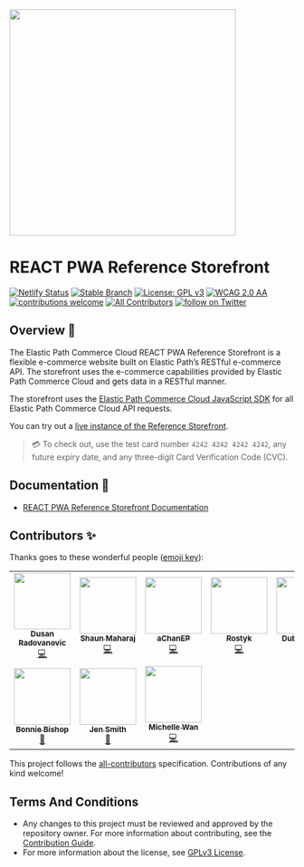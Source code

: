 <img src="https://www.elasticpath.com/themes/custom/bootstrap_sass/logo.svg" alt="" width="400" />

# REACT PWA Reference Storefront

[![Netlify Status](https://api.netlify.com/api/v1/badges/174a486c-d1d9-4c2c-8434-94c30708c07d/deploy-status)](https://app.netlify.com/sites/epcc-ref-store/deploys)
[![Stable Branch](https://img.shields.io/badge/stable%20branch-master-blue.svg)](https://github.com/elasticpath/epcc-react-pwa-reference-storefront)
[![License: GPL v3](https://img.shields.io/badge/License-GPLv3-blue.svg)](https://www.gnu.org/licenses/gpl-3.0)
[![WCAG 2.0 AA](https://img.shields.io/badge/WCAG_2.0-AA-8ab80a.svg)](https://shields.io/)
[![contributions welcome](https://img.shields.io/badge/contributions-welcome-brightgreen.svg?style=flat)](https://github.com/elasticpath/epcc-react-pwa-reference-storefront/issues)
[![All Contributors](https://img.shields.io/badge/all_contributors-1-orange.svg?style=flat-square)](#contributors-)
[![follow on Twitter](https://img.shields.io/twitter/follow/elasticpath?style=social&logo=twitter)](https://twitter.com/intent/follow?screen_name=elasticpath)

## Overview 🚀

The Elastic Path Commerce Cloud REACT PWA Reference Storefront is a flexible e-commerce website built on Elastic Path’s RESTful e-commerce API. The storefront uses the e-commerce capabilities provided by Elastic Path Commerce Cloud and gets data in a RESTful manner.

The storefront uses the [Elastic Path Commerce Cloud JavaScript SDK](https://github.com/moltin/js-sdk) for all Elastic Path Commerce Cloud API requests.

You can try out a [live instance of the Reference Storefront](https://epcc-reference.elasticpath.com/).

> 💳 To check out, use the test card number `4242 4242 4242 4242`, any future expiry date, and any three-digit Card Verification Code (CVC).

## Documentation 📖

- [REACT PWA Reference Storefront Documentation](https://documentation.elasticpath.com/commerce-cloud/docs/developer/get-started/reference-storefront.html)

## Contributors ✨

Thanks goes to these wonderful people ([emoji key](https://allcontributors.org/docs/en/emoji-key)):

<!-- ALL-CONTRIBUTORS-LIST:START - Do not remove or modify this section -->
<!-- prettier-ignore-start -->
<!-- markdownlint-disable -->
<table>
  <tr>
    <td align="center"><a href="https://github.com/dusanradovanovic"><img src="https://avatars3.githubusercontent.com/u/41649443?v=4" width="100px;" alt=""/><br /><sub><b>Dusan Radovanovic</b></sub></a><br /><a href="https://github.com/elasticpath/epcc-react-pwa-reference-storefront/commits?author=dusanradovanovic" title="Code">💻</a></td>
    <td align="center"><a href="https://github.com/shaunmaharaj"><img src="https://avatars3.githubusercontent.com/u/39800563?v=4" width="100px;" alt=""/><br /><sub><b>Shaun Maharaj</b></sub></a><br /><a href="https://github.com/elasticpath/epcc-react-pwa-reference-storefront/commits?author=shaunmaharaj" title="Code">💻</a></td>
    <td align="center"><a href="https://github.com/aChanEP"><img src="https://avatars3.githubusercontent.com/u/25829859?v=4" width="100px;" alt=""/><br /><sub><b>aChanEP</b></sub></a><br /><a href="https://github.com/elasticpath/epcc-react-pwa-reference-storefront/commits?author=aChanEP" title="Code">💻</a></td>
    <td align="center"><a href="https://github.com/rostyk-kanafotskyy"><img src="https://avatars3.githubusercontent.com/u/34774987?v=4" width="100px;" alt=""/><br /><sub><b>Rostyk</b></sub></a><br /><a href="https://github.com/elasticpath/epcc-react-pwa-reference-storefront/commits?author=rostyk-kanafotskyy" title="Code">💻</a></td>
    <td align="center"><a href="https://github.com/petro97"><img src="https://avatars3.githubusercontent.com/u/34708483?v=4" width="100px;" alt=""/><br /><sub><b>Dubno Petro</b></sub></a><br /><a href="https://github.com/elasticpath/epcc-react-pwa-reference-storefront/commits?author=petro97" title="Code">💻</a></td>
    <td align="center"><a href="https://github.com/yulia-dnistrian"><img src="https://avatars3.githubusercontent.com/u/12392532?v=4" width="100px;" alt=""/><br /><sub><b>yulia-dnistrian</b></sub></a><br /><a href="https://github.com/elasticpath/epcc-react-pwa-reference-storefront/commits?author=yulia-dnistrian" title="Code">💻</a></td>
    <td align="center"><a href="https://github.com/skarpyak"><img src="https://avatars3.githubusercontent.com/u/8594755?v=4" width="100px;" alt=""/><br /><sub><b>Sergii Karpiak</b></sub></a><br /><a href="https://github.com/elasticpath/epcc-react-pwa-reference-storefront/commits?author=skarpyak" title="Code">💻</a></td>
  </tr>
  <tr>
    <td align="center"><a href="https://github.com/BonnieEP"><img src="https://avatars3.githubusercontent.com/u/49495842?v=4" width="100px;" alt=""/><br /><sub><b>Bonnie Bishop</b></sub></a><br /><a href="https://ui-components.elasticpath.com" title="Design">🎨</td>
    <td align="center"><a href="https://github.com/JenSmith-EP"><img src="https://avatars3.githubusercontent.com/u/58435007?v=4" width="100px;" alt=""/><br /><sub><b>Jen Smith</b></sub></a><br /><a href="https://documentation.elasticpath.com/storefront-react" title="Documentation">📖</a></td>
    <td align="center"><a href="https://github.com/mwan-ep"><img src="https://avatars3.githubusercontent.com/u/54115904?v=4" width="100px;" alt=""/><br /><sub><b>Michelle Wan</b></sub></a><br /><a href="https://github.com/elasticpath/epcc-react-pwa-reference-storefront/commits?author=mwan-ep" title="Code">💻</a></td>
  </tr>
</table>

<!-- markdownlint-enable -->
<!-- prettier-ignore-end -->
<!-- ALL-CONTRIBUTORS-LIST:END -->

This project follows the [all-contributors](https://github.com/all-contributors/all-contributors) specification. Contributions of any kind welcome!

## Terms And Conditions

- Any changes to this project must be reviewed and approved by the repository owner. For more information about contributing, see the [Contribution Guide](https://github.com/elasticpath/epcc-react-pwa-reference-storefront/blob/master/.github/CONTRIBUTING.md).
- For more information about the license, see [GPLv3 License](https://github.com/elasticpath/epcc-react-pwa-reference-storefront/blob/master/LICENSE).
